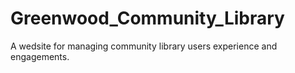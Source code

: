 # Greenwood_Community_Library
A wedsite for managing community library users experience and engagements.
